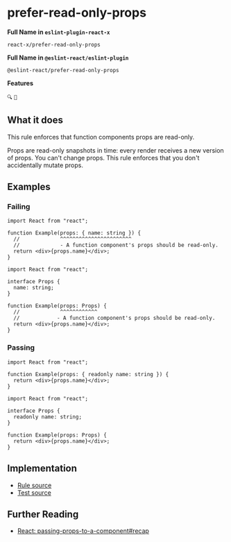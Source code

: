 # prefer-read-only-props

**Full Name in `eslint-plugin-react-x`**

```plain copy
react-x/prefer-read-only-props
```

**Full Name in `@eslint-react/eslint-plugin`**

```plain copy
@eslint-react/prefer-read-only-props
```

**Features**

`🔍` `💭`

## What it does

This rule enforces that function components props are read-only.

Props are read-only snapshots in time: every render receives a new version of props. You can't change props. This rule enforces that you don't accidentally mutate props.

## Examples

### Failing

```tsx twoslash
import React from "react";

function Example(props: { name: string }) {
  //             ^^^^^^^^^^^^^^^^^^^^^^^
  //             - A function component's props should be read-only.
  return <div>{props.name}</div>;
}
```

```tsx twoslash
import React from "react";

interface Props {
  name: string;
}

function Example(props: Props) {
  //             ^^^^^^^^^^^^
  //            - A function component's props should be read-only.
  return <div>{props.name}</div>;
}
```

### Passing

```tsx twoslash
import React from "react";

function Example(props: { readonly name: string }) {
  return <div>{props.name}</div>;
}
```

```tsx twoslash
import React from "react";

interface Props {
  readonly name: string;
}

function Example(props: Props) {
  return <div>{props.name}</div>;
}
```

## Implementation

- [Rule source](https://github.com/Rel1cx/eslint-react/tree/main/packages/plugins/eslint-plugin-react-x/src/rules/prefer-read-only-props.ts)
- [Test source](https://github.com/Rel1cx/eslint-react/tree/main/packages/plugins/eslint-plugin-react-x/src/rules/prefer-read-only-props.spec.ts)

## Further Reading

- [React: passing-props-to-a-component#recap](https://react.dev/learn/passing-props-to-a-component#recap)
